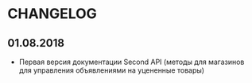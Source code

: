 # CHANGELOG

## 01.08.2018

* Первая версия документации Second API (методы для магазинов для управления объявлениями на уцененные товары)
